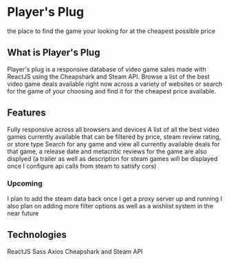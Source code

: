 # Player's Plug 

the place to find the game your looking for at the cheapest possible price

## What is Player's Plug

Player's plug is a responsive database of video game sales made with ReactJS using the Cheapshark and Steam API. Browse a list of the best video game deals available right now across a variety of websites or search for the game of your choosing and find it for the cheapest price available.

## Features

Fully responsive across all browsers and devices
A list of all the best video games currently available that can be filtered by price, steam review rating, or store type
Search for any game and view all currently available deals for that game, a release date and metacritic reviews for the game are also displyed (a trailer as well as description for steam games will be displayed once I configure api calls from steam to satisfy cors)

### Upcoming
I plan to add the steam data back once I get a proxy server up and running
I also plan on adding more filter options as well as a wishlist system in the near future

## Technologies
ReactJS
Sass
Axios
Cheapshark and Steam API
